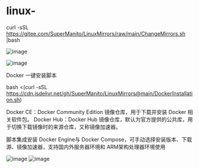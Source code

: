 # linux-

curl -sSL https://gitee.com/SuperManito/LinuxMirrors/raw/main/ChangeMirrors.sh |bash


![image](https://user-images.githubusercontent.com/29120060/166869587-5fcc44d4-2efe-4142-b597-759820db4dc7.png)


![image](https://user-images.githubusercontent.com/29120060/166870488-a097db2f-f20f-48f7-9c95-8cee9ab193d0.png)


Docker 一键安装脚本

bash <(curl -sSL https://cdn.jsdelivr.net/gh/SuperManito/LinuxMirrors@main/DockerInstallation.sh)


Docker CE：Docker Community Edition 镜像仓库，用于下载并安装 Docker 相关软件包。
Docker Hub：Docker Hub 镜像仓库，默认为官方提供的公共库，用于切换下载镜像时的来源仓库，又称镜像加速器。

脚本集成安装 Docker Engine与 Docker Compose，可手动选择安装版本、下载源、镜像加速器，支持国内外服务器环境和 ARM架构处理器环境使用


![image](https://user-images.githubusercontent.com/29120060/166873346-94ab0aec-ce81-4f73-ba18-b993c9bff34d.png)
![image](https://user-images.githubusercontent.com/29120060/166873381-2e0d9af8-0745-40a4-adfc-399a384fd7a4.png)
